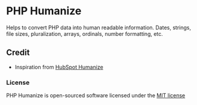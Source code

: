 # PHP Humanize

Helps to convert PHP data into human readable information. Dates, strings, file sizes, pluralization, arrays, ordinals, number formatting, etc.

## Credit

* Inspiration from [HubSpot Humanize](https://github.com/HubSpot/humanize)

### License

PHP Humanize is open-sourced software licensed under the [MIT license](http://opensource.org/licenses/MIT)